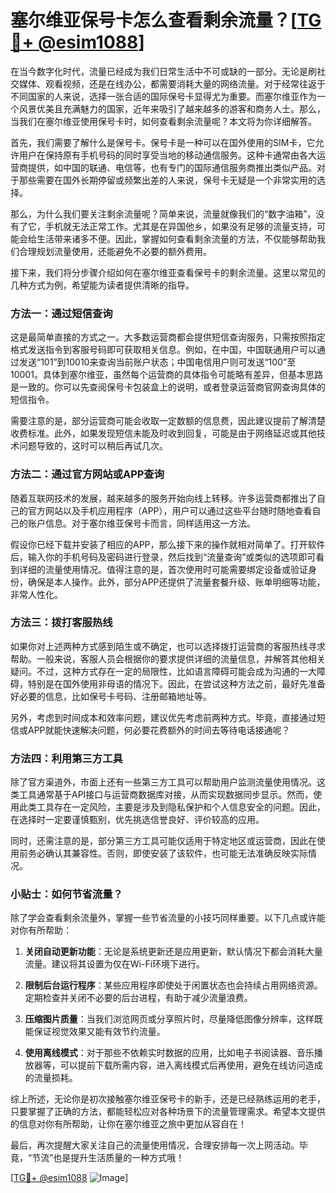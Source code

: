 # 塞尔维亚保号卡怎么查看剩余流量？[[TG💪+ @esim1088](https://t.me/s/esim1088)]

在当今数字化时代，流量已经成为我们日常生活中不可或缺的一部分。无论是刷社交媒体、观看视频，还是在线办公，都需要消耗大量的网络流量。对于经常往返于不同国家的人来说，选择一张合适的国际保号卡显得尤为重要。而塞尔维亚作为一个风景优美且充满魅力的国家，近年来吸引了越来越多的游客和商务人士。那么，当我们在塞尔维亚使用保号卡时，如何查看剩余流量呢？本文将为你详细解答。

首先，我们需要了解什么是保号卡。保号卡是一种可以在国外使用的SIM卡，它允许用户在保持原有手机号码的同时享受当地的移动通信服务。这种卡通常由各大运营商提供，如中国的联通、电信等，也有专门的国际通信服务商推出类似产品。对于那些需要在国外长期停留或频繁出差的人来说，保号卡无疑是一个非常实用的选择。

那么，为什么我们要关注剩余流量呢？简单来说，流量就像我们的“数字油箱”，没有了它，手机就无法正常工作。尤其是在异国他乡，如果没有足够的流量支持，可能会给生活带来诸多不便。因此，掌握如何查看剩余流量的方法，不仅能够帮助我们合理规划流量使用，还能避免不必要的额外费用。

接下来，我们将分步骤介绍如何在塞尔维亚查看保号卡的剩余流量。这里以常见的几种方式为例，希望能为读者提供清晰的指导。

### 方法一：通过短信查询

这是最简单直接的方式之一。大多数运营商都会提供短信查询服务，只需按照指定格式发送指令到客服号码即可获取相关信息。例如，在中国，中国联通用户可以通过发送“101”到10010来查询当前账户状态；中国电信用户则可发送“100”至10001。具体到塞尔维亚，虽然每个运营商的具体指令可能略有差异，但基本思路是一致的。你可以先查阅保号卡包装盒上的说明，或者登录运营商官网查询具体的短信指令。

需要注意的是，部分运营商可能会收取一定数额的信息费，因此建议提前了解清楚收费标准。此外，如果发现短信未能及时收到回复，可能是由于网络延迟或其他技术问题导致的，这时可以稍后再试几次。

### 方法二：通过官方网站或APP查询

随着互联网技术的发展，越来越多的服务开始向线上转移。许多运营商都推出了自己的官方网站以及手机应用程序（APP），用户可以通过这些平台随时随地查看自己的账户信息。对于塞尔维亚保号卡而言，同样适用这一方法。

假设你已经下载并安装了相应的APP，那么接下来的操作就相对简单了。打开软件后，输入你的手机号码及密码进行登录，然后找到“流量查询”或类似的选项即可看到详细的流量使用情况。值得注意的是，首次使用时可能需要绑定设备或验证身份，确保是本人操作。此外，部分APP还提供了流量套餐升级、账单明细等功能，非常人性化。

### 方法三：拨打客服热线

如果你对上述两种方式感到陌生或不确定，也可以选择拨打运营商的客服热线寻求帮助。一般来说，客服人员会根据你的要求提供详细的流量信息，并解答其他相关疑问。不过，这种方式存在一定的局限性，比如语言障碍可能会成为沟通的一大障碍，特别是在国外使用非母语的情况下。因此，在尝试这种方法之前，最好先准备好必要的信息，比如保号卡号码、注册邮箱地址等。

另外，考虑到时间成本和效率问题，建议优先考虑前两种方式。毕竟，直接通过短信或APP就能快速解决问题，何必要花费额外的时间去等待电话接通呢？

### 方法四：利用第三方工具

除了官方渠道外，市面上还有一些第三方工具可以帮助用户监测流量使用情况。这类工具通常基于API接口与运营商数据库对接，从而实现数据同步显示。然而，使用此类工具存在一定风险，主要是涉及到隐私保护和个人信息安全的问题。因此，在选择时一定要谨慎甄别，优先挑选信誉良好、评价较高的应用。

同时，还需注意的是，部分第三方工具可能仅适用于特定地区或运营商，因此在使用前务必确认其兼容性。否则，即使安装了该软件，也可能无法准确反映实际情况。

### 小贴士：如何节省流量？

除了学会查看剩余流量外，掌握一些节省流量的小技巧同样重要。以下几点或许能对你有所帮助：

1. **关闭自动更新功能**：无论是系统更新还是应用更新，默认情况下都会消耗大量流量。建议将其设置为仅在Wi-Fi环境下进行。
   
2. **限制后台运行程序**：某些应用程序即使处于闲置状态也会持续占用网络资源。定期检查并关闭不必要的后台进程，有助于减少流量浪费。

3. **压缩图片质量**：当我们浏览网页或分享照片时，尽量降低图像分辨率，这样既能保证视觉效果又能有效节约流量。

4. **使用离线模式**：对于那些不依赖实时数据的应用，比如电子书阅读器、音乐播放器等，可以提前下载所需内容，进入离线模式后再使用，避免在线访问造成的流量损耗。

综上所述，无论你是初次接触塞尔维亚保号卡的新手，还是已经熟练运用的老手，只要掌握了正确的方法，都能轻松应对各种场景下的流量管理需求。希望本文提供的信息对你有所帮助，让你在塞尔维亚之旅中更加从容自在！

最后，再次提醒大家关注自己的流量使用情况，合理安排每一次上网活动。毕竟，“节流”也是提升生活质量的一种方式哦！

[[TG💪+ @esim1088](https://t.me/s/esim1088) ![Image](https://i.postimg.cc/4NQfJmqS/Snipaste-2025-05-13-00-14-12.png)]